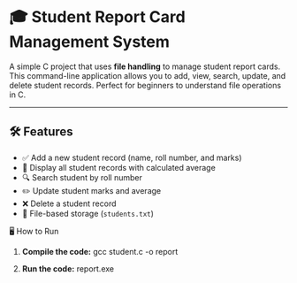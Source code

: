 # 🎓 Student Report Card Management System

A simple C project that uses **file handling** to manage student report cards. This command-line application allows you to add, view, search, update, and delete student records. Perfect for beginners to understand file operations in C.

---

## 🛠️ Features

- ✅ Add a new student record (name, roll number, and marks)
- 📄 Display all student records with calculated average
- 🔍 Search student by roll number
- ✏️ Update student marks and average
- ❌ Delete a student record
- 📁 File-based storage (`students.txt`)


🖥️ How to Run

1. **Compile the code:**
   gcc student.c -o report

2. **Run the code:**
   report.exe

